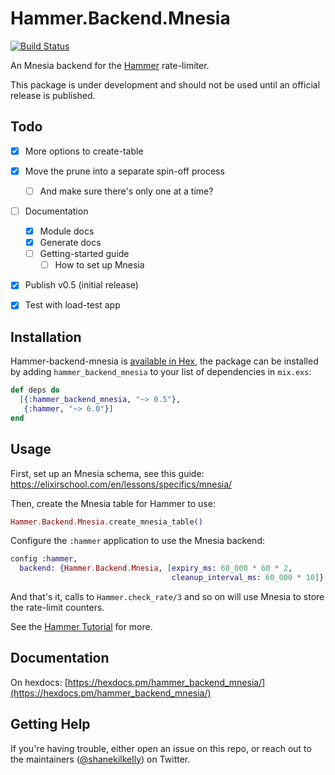 # Hammer.Backend.Mnesia

[![Build Status](https://travis-ci.org/ExHammer/hammer-backend-mnesia.svg?branch=master)](https://travis-ci.org/ExHammer/hammer-backend-mnesia)

An Mnesia backend for the [Hammer](https://github.com/ExHammer/hammer)
rate-limiter.

This package is under development and should not be used until an official
release is published.


## Todo

- [x] More options to create-table
- [x] Move the prune into a separate spin-off process
  - [ ] And make sure there's only one at a time?
- [ ] Documentation
  - [x] Module docs
  - [x] Generate docs
  - [ ] Getting-started guide
    - [ ] How to set up Mnesia
- [x] Publish v0.5 (initial release)
- [x] Test with load-test app


## Installation

Hammer-backend-mnesia
is [available in Hex](https://hex.pm/packages/hammer_backend_mnesia), the package
can be installed by adding `hammer_backend_mnesia` to your list of dependencies in `mix.exs`:


```elixir
def deps do
  [{:hammer_backend_mnesia, "~> 0.5"},
   {:hammer, "~> 6.0"}]
end
```


## Usage

First, set up an Mnesia schema, see this guide:  https://elixirschool.com/en/lessons/specifics/mnesia/

Then, create the Mnesia table for Hammer to use:

```elixir
Hammer.Backend.Mnesia.create_mnesia_table()
```

Configure the `:hammer` application to use the Mnesia backend:

```elixir
config :hammer,
  backend: {Hammer.Backend.Mnesia, [expiry_ms: 60_000 * 60 * 2,
                                    cleanup_interval_ms: 60_000 * 10]}
```

And that's it, calls to `Hammer.check_rate/3` and so on will use Mnesia to store
the rate-limit counters.

See the [Hammer Tutorial](https://hexdocs.pm/hammer/tutorial.html) for more.



## Documentation

On hexdocs:
[https://hexdocs.pm/hammer_backend_mnesia/](https://hexdocs.pm/hammer_backend_mnesia/)


## Getting Help

If you're having trouble, either open an issue on this repo, or reach out to the
maintainers ([@shanekilkelly](https://twitter.com/shanekilkelly)) on Twitter.
